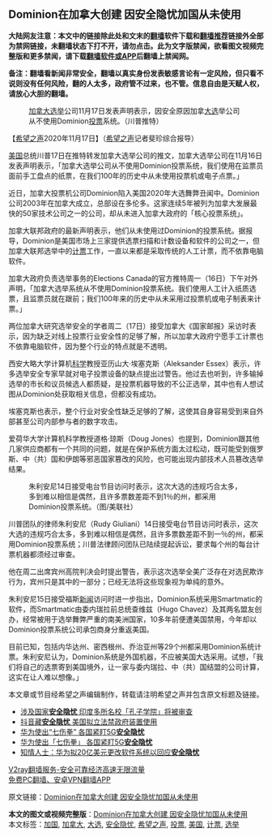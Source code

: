  <h2>Dominion在加拿大创建 因安全隐忧加国从未使用</h2> <p class="notice"><b>大陆网友注意：本文中的链接除此处和文末的<a href="https://github.com/bannedbook/fanqiang" >翻墙</a>软件下载和<a href="https://github.com/killgcd/justmysocks/blob/master/README.md">翻墙推荐</a>链接外全部为禁网链接，未翻墙状态下打不开，请勿点击。此为文字版禁闻，欲看图文视频完整版和更多禁闻，请下载<a href="https://github.com/bannedbook/fanqiang">翻墙软件或APP</a>后翻墙上禁闻网。</p><p>备注：翻墙看新闻非常安全，翻墙以真实身份发表敏感言论有一定风险，但只看不说则没有任何风险，翻的人太多，政府管不过来，也不管。信息自由是天赋人权，请放心大胆的翻墙。</b></p>  <div class="entry"> <figure><figcaption><a href="https://www.bannedbook.org/bnews/tag/%e5%8a%a0%e6%8b%bf%e5%a4%a7/" class="st_tag internal_tag" rel="tag" title="标签 加拿大 下的日志">加拿大</a><a href="https://www.bannedbook.org/bnews/tag/%e9%80%89%e4%b8%be/" class="st_tag internal_tag" rel="tag" title="标签 选举 下的日志">选举</a>公司11月17日发表声明表示，因安全原因加拿<a href="https://www.bannedbook.org/bnews/tag/%e5%a4%a7%e9%80%89/" class="st_tag internal_tag" rel="tag" title="标签 大选 下的日志">大选</a>举公司从不使用Dominion<a href="https://www.bannedbook.org/bnews/tag/%E6%8A%95%E7%A5%A8/" class="st_tag internal_tag" rel="tag" title="标签 投票 下的日志">投票</a>系统。（川普推特）</figcaption></figure> <p>【<span class='wp_keywordlink_affiliate'><a href="https://www.soundofhope.org" title="希望之声" target="_blank">希望之声</a></span>2020年11月17日】（<a href="https://www.bannedbook.org/bnews/tag/%e5%b8%8c%e6%9c%9b%e4%b9%8b%e5%a3%b0/" class="st_tag internal_tag" rel="tag" title="标签 希望之声 下的日志">希望之声</a>记者斐珍综合报导）</p> <p><a href="https://www.bannedbook.org/bnews/tag/%e7%be%8e%e5%9b%bd/" class="st_tag internal_tag" rel="tag" title="标签 美国 下的日志">美国</a>总统川普17日在推特转发加拿大选举公司的推文，加拿大选举公司在11月16日发表声明表示，「加拿大选举公司从不使用Dominion投票系统，我们使用在监票员面前手工盘点的纸票，在我们100年的历史中从未使用投票机或电子点票。」</p> <p>近日，加拿大投票机公司Dominion陷入美国2020年大选舞弊丑闻中。Dominion公司2003年在加拿大成立，总部设在多伦多。这家连续5年被列为加拿大发展最快的50家技术公司之一的公司，却从未进入加拿大政府的「核心投票系统」。</p>  <p>加拿大联邦政府的最新声明表示，他们从未使用过Dominion的投票系统。据报导，Dominion是美国市场上三家提供选票扫描和计数设备和软件的公司之一，但加拿大联邦选举中的<a href="https://www.bannedbook.org/bnews/tag/%E8%AE%A1%E7%A5%A8/" class="st_tag internal_tag" rel="tag" title="标签 计票 下的日志">计票</a>工作，一直以来都是采取传统的人工计票，而不依靠电脑软件。</p> <p>加拿大政府负责选举事务的Elections Canada的官方推特周一（16日）下午对外声明，「加拿大选举系统从不使用Dominion投票系统。我们使用人工计入纸质选票，且监票员就在跟前；我们100年来的历史中从未采用过投票机或电子制表来计票。」</p> <p>两位加拿大研究选举安全的学者周二（17日）接受加拿大《国家邮报》采访时表示，因为缺乏对线上投票行业安全性的足够了解，所以加拿大政府宁愿手工计票也不依靠电脑软件，因为整个行业的特点就是不透明。</p>  <p>西安大略大学计算机<span class='wp_keywordlink'><a href="https://www.bannedbook.org/forum11/topic309.html" title="禁片：“科学”的棍子" target="_blank">科学</a></span>教授亚历山大·埃塞克斯（Aleksander Essex）表示，许多选举安全专家早就对电子投票设备的缺点提出过警告。他过去也听到，许多输掉选举的市长和议员候选人都质疑，是投票机器导致的不公正选举，其中也有人想试图从Dominion处获取相关信息，但都没有成功。</p> <p>埃塞克斯也表示，整个行业对安全性缺乏足够的了解，这使其自身容易受到来自外部甚至公司内部参与者的数字攻击。</p> <p>爱荷华大学计算机科学教授道格·琼斯（Doug Jones）也提到，Dominion跟其他几家供应商都有一个共同的问题，就是在保护系统方面太过松动，既可能受到俄罗斯、中（共）国和伊朗等邪恶国家篡改的风险，也可能出现内部技术人员篡改选举结果。</p>  <figure><figcaption>朱利安尼14日接受电台节目访问时表示，这次大选的违规巧合太多，多到难以相信是偶然，且许多票数差距不到1％的州，都采用Dominion投票系统。（图/美联社）</figcaption></figure> <p>川普团队的律师朱利安尼（Rudy Giuliani）14日接受电台节目访问时表示，这次大选的违规巧合太多，多到难以相信是偶然，且许多票数差距不到一％的州，都采用Dominion投票系统；川普法律顾问团队已陆续提起诉讼，要求每个州的每台计票机器都须经过审查。</p> <p>他在周二出席宾州高院判决会时提出警告，表示这次选举全美广泛存在对选民欺诈行为，宾州只是其中的一部分；已经无法将这些现象视为单纯的意外。</p> <p>朱利安尼15日接受福斯<span class='wp_keywordlink_affiliate'><a href="https://www.bannedbook.org/" title="新闻">新闻</a></span>访问时进一步指出，Dominion系统采用Smartmatic的软件，而Smartmatic由委内瑞拉前总统查维兹（Hugo Chavez）及其两名盟友创办，经常被用于选举舞弊严重的南美洲国家，10多年前便遭美国禁用，今年却以Dominion投票系统公司承包商身分重返美国。</p>  <p>目前已知，包括内华达州、密西根州、乔治亚州等29个州都采用Dominion系统计票。朱利安尼认为，Dominion系统是外国机器，不应被美国大选采用。试想，「我们将自己的选票寄到美国境外，让一家与委内瑞拉、中（共）国结盟的公司计算，这实在让人难以想像。」</p> <p>本文章或节目经希望之声编辑制作，转载请注明希望之声并包含原文标题及链接。</p> <ul class='op-related-articles' title='相关阅读'> <li><a href='https://www.bannedbook.org/bnews/comments/20200812/1378916.html' target='_blank'>涉及国家<b>安全隐忧</b> 印度多所名校「孔子学院」将被审查</a></li> <li><a href='https://www.bannedbook.org/bnews/baitai/20200305/1288697.html' target='_blank'>抖音藏<b>安全隐忧</b> 美国拟立法禁政府装置使用</a></li> <li><a href='https://www.bannedbook.org/bnews/baitai/20190308/1093983.html' target='_blank'>华为使出“七伤拳” 各国紧盯5G<b>安全隐忧</b></a></li> <li><a href='https://www.bannedbook.org/bnews/baitai/20190308/1093912.html' target='_blank'>华为使出「七伤拳」 各国紧盯5G<b>安全隐忧</b></a></li> <li><a href='https://www.bannedbook.org/bnews/baitai/20181208/1043991.html' target='_blank'>知情人士：华为拟20亿美元更改软件系统以回应<b>安全隐忧</b></a></li> </ul> <p class="texttj"> <a href="https://www.bannedbook.org/forum23/topic22702.html" target="_blank">V2ray翻墙服务-安全可靠经济高速无限流量</a><br/> <a href="https://github.com/bannedbook/fanqiang/wiki/%E7%A6%81%E9%97%BB%E7%BD%91%E5%AE%89%E5%8D%93%E7%BF%BB%E5%A2%99%E6%96%B0%E9%97%BBAPP" target="_blank">免费PC翻墙、安卓VPN翻墙APP</a></p><p>原文链接：<a class="src_link"  href="https://www.soundofhope.org/post/444088" target="_blank">Dominion在加拿大创建 因安全隐忧加国从未使用</a></p><a name='sharetosocial'></a>       <div><b>本文的图文或视频完整版</b>：<a href='https://www.bannedbook.org/bnews/comments/20201118/1432947.html'>Dominion在加拿大创建 因安全隐忧加国从未使用</a></div>  </div><!--END ENTRY--> <div class="postfooter"> <div>本文标签：<a href="https://www.bannedbook.org/bnews/tag/%E5%8A%A0%E5%9B%BD/" rel="tag">加国</a>, <a href="https://www.bannedbook.org/bnews/tag/%e5%8a%a0%e6%8b%bf%e5%a4%a7/" rel="tag">加拿大</a>, <a href="https://www.bannedbook.org/bnews/tag/%e5%a4%a7%e9%80%89/" rel="tag">大选</a>, <a href="https://www.bannedbook.org/bnews/tag/%E5%AE%89%E5%85%A8%E9%9A%90%E5%BF%A7/" rel="tag">安全隐忧</a>, <a href="https://www.bannedbook.org/bnews/tag/%e5%b8%8c%e6%9c%9b%e4%b9%8b%e5%a3%b0/" rel="tag">希望之声</a>, <a href="https://www.bannedbook.org/bnews/tag/%E6%8A%95%E7%A5%A8/" rel="tag">投票</a>, <a href="https://www.bannedbook.org/bnews/tag/%e7%be%8e%e5%9b%bd/" rel="tag">美国</a>, <a href="https://www.bannedbook.org/bnews/tag/%E8%AE%A1%E7%A5%A8/" rel="tag">计票</a>, <a href="https://www.bannedbook.org/bnews/tag/%e9%80%89%e4%b8%be/" rel="tag">选举</a></div>  </div><!--END POSTFOOTER--> 